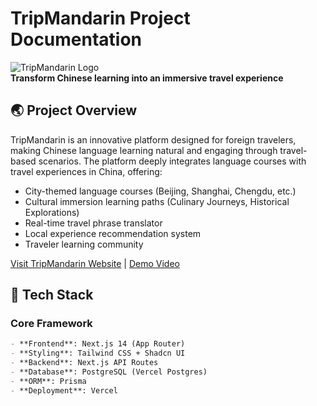 # TripMandarin Project Documentation

![TripMandarin Logo](https://public/logo.svg)  
**Transform Chinese learning into an immersive travel experience**

## 🌏 Project Overview

TripMandarin is an innovative platform designed for foreign travelers, making Chinese language learning natural and engaging through travel-based scenarios. The platform deeply integrates language courses with travel experiences in China, offering:

- City-themed language courses (Beijing, Shanghai, Chengdu, etc.)
- Cultural immersion learning paths (Culinary Journeys, Historical Explorations)
- Real-time travel phrase translator
- Local experience recommendation system
- Traveler learning community

[Visit TripMandarin Website](https://www.tripmandarin.com) | [Demo Video]()

## 🚀 Tech Stack

### Core Framework
```markdown
- **Frontend**: Next.js 14 (App Router)
- **Styling**: Tailwind CSS + Shadcn UI
- **Backend**: Next.js API Routes
- **Database**: PostgreSQL (Vercel Postgres)
- **ORM**: Prisma
- **Deployment**: Vercel
